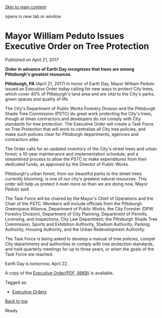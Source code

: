 [Skip to main content](https://www.pittsburghpa.gov/City-Government/Mayor/Executive-Orders/Mayor-William-Peduto-Issues-Executive-Order-on-Tree-Protection#main-content)

opens in new tab or window

# Mayor William Peduto Issues Executive Order on Tree Protection

Published on April 21, 2017

**Order in advance of Earth Day recognizes that trees are among Pittsburgh's greatest resources.**

**Pittsburgh, PA** (April 21, 2017) In honor of Earth Day, Mayor William Peduto issued an Executive Order today calling for new ways to protect City trees, which cover 40% of Pittsburgh's land area and are vital to the City's parks, green spaces and quality of life

The City's Department of Public Works Forestry Division and the Pittsburgh Shade Tree Commission (PSTC) do great work protecting the City's trees, though at times contractors and developers do not comply with City standards for tree protection. The Executive Order will create a Task Force on Tree Protection that will work to centralize all City tree policies, and make such policies clear for Pittsburgh departments, agencies and contractors alike.

The Order calls for an updated inventory of the City's street trees and urban forest; a 10-year maintenance and implementation schedule; and a streamlined process to allow the PSTC to make expenditures from their dedicated funds, as approved by the Director of Public Works.

Pittsburgh's urban forest, from our beautiful parks to the street trees currently blooming, is one of our city's greatest natural resources. This order will help us protect it even more so than we are doing now, Mayor Peduto said.

The Task Force will be chaired by the Mayor&#39;s Chief of Operations and the Chair of the PSTC. Members will include officials from the Pittsburgh Greenspace Alliance, Department of Public Works, the City Forester (DPW Forestry Division), Department of City Planning, Department of Permits, Licensing, and Inspections, City Law Department; the Pittsburgh Shade Tree Commission, Sports and Exhibition Authority, Stadium Authority; Parking Authority, Housing Authority, and the Urban Redevelopment Authority.

The Task Force is being asked to develop a manual of tree policies, compel City departments and authorities to comply with tree protection standards, and hold quarterly meetings for up to three years, or when the goals of the Task Force are reached.

Earth Day is tomorrow, April 22.

A copy of the [Executive Order(PDF, 86KB)](https://www.pittsburghpa.gov/files/assets/city/v/1/mayor/documents/executive-orders/executive_order_shade_tree.pdf) is available.

Tagged as:

- [Executive Orders](https://www.pittsburghpa.gov/News-articles?dlv_OC%20CL%20City%20News%20Listing=(dd_OC%20News%20Categories=Executive%20Orders))

[Back to top](https://www.pittsburghpa.gov/City-Government/Mayor/Executive-Orders/Mayor-William-Peduto-Issues-Executive-Order-on-Tree-Protection#body-top)

Ready
